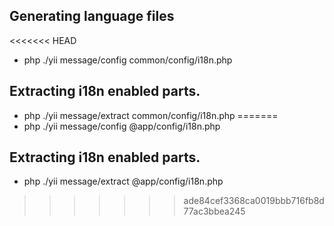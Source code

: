 ## Generating language files
<<<<<<< HEAD
 - php ./yii message/config common/config/i18n.php

## Extracting i18n enabled parts.
 - php ./yii message/extract common/config/i18n.php
=======
 - php ./yii message/config @app/config/i18n.php

## Extracting i18n enabled parts.
 - php ./yii message/extract @app/config/i18n.php
>>>>>>> ade84cef3368ca0019bbb716fb8d77ac3bbea245
